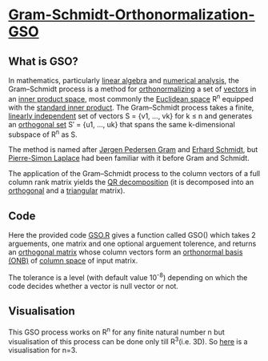 # <ins>Gram-Schmidt-Orthonormalization-GSO</ins>

## What is GSO?
In mathematics, particularly [linear algebra](https://en.wikipedia.org/wiki/Linear_algebra) and [numerical analysis](https://en.wikipedia.org/wiki/Numerical_analysis), the Gram–Schmidt process is a method for [orthonormalizing](https://en.wikipedia.org/wiki/Orthonormal_basis) a set of [vectors](https://en.wikipedia.org/wiki/Vector_(geometry)) in an [inner product space](https://en.wikipedia.org/wiki/Inner_product_space), most commonly the [Euclidean space](https://en.wikipedia.org/wiki/Euclidean_space) R<sup>n</sup> equipped with the [standard inner product](https://en.wikipedia.org/wiki/Standard_inner_product). The Gram–Schmidt process takes a finite, [linearly independent](https://en.wikipedia.org/wiki/Linearly_independent) set of vectors S = {v1, ..., vk} for k ≤ n and generates an [orthogonal set](https://en.wikipedia.org/wiki/Orthogonal_set) S′ = {u1, ..., uk} that spans the same k-dimensional subspace of R<sup>n</sup> as S.

The method is named after [Jørgen Pedersen Gram](https://en.wikipedia.org/wiki/J%C3%B8rgen_Pedersen_Gram) and [Erhard Schmidt](https://en.wikipedia.org/wiki/Erhard_Schmidt), but [Pierre-Simon Laplace](https://en.wikipedia.org/wiki/Pierre-Simon_Laplace) had been familiar with it before Gram and Schmidt.

The application of the Gram–Schmidt process to the column vectors of a full column rank matrix yields the [QR decomposition](https://en.wikipedia.org/wiki/QR_decomposition) (it is decomposed into an [orthogonal](https://en.wikipedia.org/wiki/Orthogonal_matrix) and a [triangular](https://en.wikipedia.org/wiki/Triangular_matrix) matrix).

## Code 
Here the provided code [GSO.R](https://github.com/AvijitSaha16/Gram-Schmidt-Orthonormalization-GSO/blob/master/GSO.R) gives a function called GSO() which takes 2 arguements, one matrix and one optional arguement tolerence, and returns an [orthogonal matrix](https://en.wikipedia.org/wiki/Orthogonal_matrix) whose column vectors form an [orthonormal basis (ONB)](https://en.wikipedia.org/wiki/Orthonormal_basis) of [column space](https://en.wikipedia.org/wiki/Row_and_column_spaces#Column_space) of input matrix.

The tolerance is a level (with default value 10<sup>-8</sup>) depending on which the code decides whether a vector is null vector or not.

## Visualisation
This GSO process works on R<sup>n</sup> for any finite natural number n but visualisation of this process can be done only till R<sup>3</sup>(i.e. 3D). So [here](https://github.com/AvijitSaha16/Gram-Schmidt-Orthonormalization-GSO/blob/master/Visualisation%20in%203D/Gram-Schmidt_process.gif) is a visualisation for n=3.
